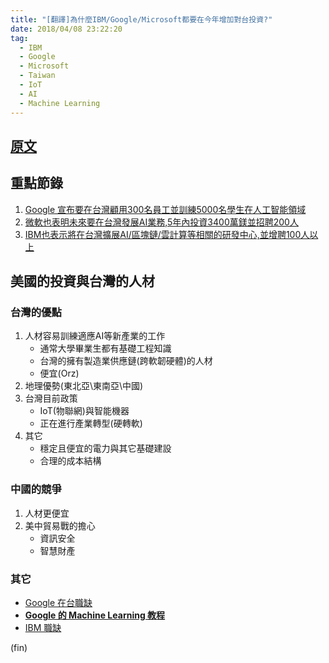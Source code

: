 ```yaml
---
title: "[翻譯]為什麼IBM/Google/Microsoft都要在今年增加對台投資?"
date: 2018/04/08 23:22:20
tag:
  - IBM
  - Google
  - Microsoft
  - Taiwan
  - IoT
  - AI
  - Machine Learning
---
```

## [原文](https://www.forbes.com/sites/ralphjennings/2018/04/04/why-google-ibm-and-microsoft-all-decided-to-expand-in-taiwan-this-year/#4fda82d5c721)

## 重點節錄
1. [Google 宣布要在台灣顧用300名員工並訓練5000名學生在人工智能領域](https://www.blog.google/topics/google-asia/intelligent-taiwan/)
2. [微軟也表明未來要在台灣發展AI業務,5年內投資3400萬鎂並招聘200人](https://news.microsoft.com/apac/2018/01/12/microsoft-launches-artificial-intelligence-research-hub-taiwan/)
3. [IBM也表示將在台灣擴展AI/區塊鏈/雲計算等相關的研發中心,並增聘100人以上](https://meet.bnext.com.tw/intl/articles/view/42553)


## 美國的投資與台灣的人材
### 台灣的優點
1. 人材容易訓練適應AI等新產業的工作
	- 通常大學畢業生都有基礎工程知識
	- 台灣的擁有製造業供應鏈(跨軟韌硬體)的人材
	- 便宜(Orz)
2. 地理優勢(東北亞\東南亞\中國)
3. 台灣目前政策
	- IoT(物聯網)與智能機器
	- 正在進行產業轉型(硬轉軟)
4. 其它
	- 穩定且便宜的電力與其它基礎建設
	- 合理的成本結構

### 中國的競爭
1. 人材更便宜
2. 美中貿易戰的擔心
	- 資訊安全
	- 智慧財產

### 其它
- [Google 在台職缺](https://careers.google.com/jobs#t=sq&q=j&li=20&l=false&jl=25.0329636%3A121.56542680000007%3ATaipei+City%2C+Taiwan%3ATW%3A%3A13.76366184019967%3AADMIN_1&jld=10&&jcoid=7c8c6665-81cf-4e11-8fc9-ec1d6a69120c&jcoid=e43afd0d-d215-45db-a154-5386c9036525&)
- **[Google 的 Machine Learning 教程](https://developers.google.com/machine-learning/crash-course/)**
- [IBM 職缺](https://krb-sjobs.brassring.com/TGnewUI/Search/Home/Home?partnerid=26059&siteid=5016&cm_mc_uid=66190819784615216541845&cm_mc_sid_50200000=93350001523199145451#keyWordSearch=&locationSearch=Taiwan&City%20%2F%20Township%20%2F%20Village=TAIPEI&Country%2FRegion=Taiwan)

(fin)